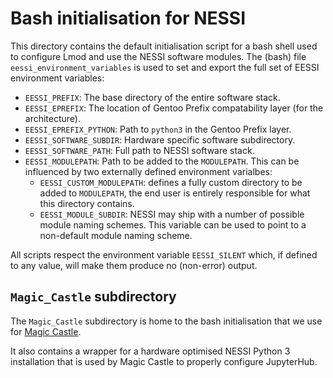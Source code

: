 # Bash initialisation for NESSI

This directory contains the default initialisation script for a bash shell used to
configure Lmod and use the NESSI software modules. The (bash)
file `eessi_environment_variables` is used to set and export the full set of EESSI
environment variables:

- `EESSI_PREFIX`: The base directory of the entire software stack.
- `EESSI_EPREFIX`: The location of Gentoo Prefix compatability layer (for the architecture).
- `EESSI_EPREFIX_PYTHON`: Path to `python3` in the Gentoo Prefix layer.
- `EESSI_SOFTWARE_SUBDIR`: Hardware specific software subdirectory. 
- `EESSI_SOFTWARE_PATH`: Full path to NESSI software stack.
- `EESSI_MODULEPATH`: Path to be added to the `MODULEPATH`. This can be influenced by two
  externally defined environment varialbes:
    - `EESSI_CUSTOM_MODULEPATH`: defines a fully custom directory to be added to
      `MODULEPATH`, the end user is entirely responsible for what this directory contains.
    - `EESSI_MODULE_SUBDIR`: NESSI may ship with a number of possible module naming schemes.
      This variable can be used to point to a non-default module naming scheme.

All scripts respect the environment variable `EESSI_SILENT` which, if defined to any
value, will make them produce no (non-error) output.

## `Magic_Castle` subdirectory

The `Magic_Castle` subdirectory is home to the bash initialisation that we use for
[Magic Castle](https://github.com/ComputeCanada/magic_castle).

It also contains a wrapper for a hardware optimised NESSI Python 3 installation that is used
by Magic Castle to properly configure JupyterHub.
